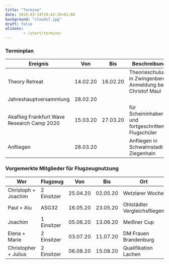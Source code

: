 ```yaml
---
title: "Termine"
date: 2019-03-14T19:43:28+01:00
background: "clouds7.jpg"
draft: false
aliases:
        - /start/termine/
---
```


### Terminplan

**Ereignis** | **Von** | **Bis** | **Beschreibung**
---- | ---- | ---- | ----
Theory Retreat | 14.02.20 | 16.02.20 | Theorieschulung in Zwingenberg, Anmeldung bei Christof Maul
Jahreshauptversammlung | 28.02.20 |  |
Akaflieg Frankfurt Wave Research Camp 2020 | 15.03.20 | 27.03.20 | für Scheininhaber und fortgeschrittene Flugschüler
Anfliegen | 28.03.20 | | Anfliegen in Schwalmstadt-Ziegenhain

### Vorgemerkte Mitglieder für Flugzeugnutzung

**Wer** | **Flugzeug** | **Von** | **Bis** | **Ort**
---- | ---- | ---- | ---- | ----
Christoph + Joachim | 2 Einsitzer | 25.04.20 | 02.05.20 | Wetzlarer Woche
Paul + Alu | ASG32 | 16.05.20 | 23.05.20 | Ohlstädter Vergleichsfliegen
Joachim | 1 Einsitzer | 05.06.20 | 13.06.20 | Meißner Cup
Elena + Marie | 2 Einsitzer | 03.07.20 | 11.07.20 | DM Frauen Brandenburg
Christopher + Julius | 2 Einsitzer | 06.08.20 | 15.08.20 | Qualifikation Lachen
